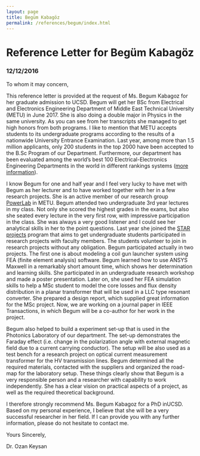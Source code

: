 ```yaml
---
layout: page
title: Begüm Kabagöz
permalink: /references/begum/index.html
---
```


# Reference Letter for Begüm Kabagöz

### 12/12/2016

To whom it may concern,

This reference letter is provided at the request of Ms. Begum Kabagoz for her graduate admission to UCSD. Begum will get her BSc from Electrical and Electronics Engineering Department of Middle East Technical University (METU) in June 2017. She is also doing a double major in Physics in the same university. As you can see from her transcripts she managed to get high honors from both programs. I like to mention that METU accepts students to its undergraduate programs according to the results of a nationwide University Entrance Examination. Last year, among more than 1.5 million applicants, only 200 students in the top 2000 have been accepted to the B.Sc Program of our Department. Furthermore, our department has been evaluated among the world’s best 100 Electrical-Electronics Engineering Departments in the world in different rankings systems ([more information](http://eee2.metu.edu.tr/discover-metu-eee)). 

I know Begum for one and half year and I feel very lucky to have met with Begum as her lecturer and to have worked together with her in a few research projects. She is an active member of our research group [PowerLab](http://power.eee.metu.edu.tr/people/) in METU. Begum attended two undergraduate 3rd year lectures in my class. Not only she scored the highest grades in the exams, but also she seated every lecture in the very first row, with impressive participation in the class. She was always a very good listener and I could see her analytical skills in her to the point questions. Last year she joined the [STAR projects](http://star.eee.metu.edu.tr/) program that aims to get undergraduate students participated in research projects with faculty members. The students volunteer to join in research projects without any obligation. Begum participated actually in two projects. The first one is about modeling a coil gun launcher system using FEA (finite element analysis) software. Begum learned how to use ANSYS Maxwell in a remarkably short amount time, which shows her determination and learning skills. She participated in an undergraduate research workshop and made a poster presentation. Later on, she used her FEA simulation skills to help a MSc student to model the core losses and flux density distribution in a planar transformer that will be used in a LLC type resonant converter. She prepared a design report, which supplied great information for the MSc project. Now, we are working on a journal paper in IEEE Transactions, in which Begum will be a co-author for her work in the project.

Begum also helped to build a experiment set-up that is used in the Photonics Laboratory of our department. The set-up demonstrates the Faraday effect (i.e. change in the polarization angle with external magnetic field due to a current carrying conductor). The setup will be also used as a test bench for a research project on optical current measurement transformer for the HV transmission lines. Begum determined all the required materials, contacted with the suppliers and organized the road-map for the laboratory setup. These things clearly show that Begum is a very responsible person and a researcher with capability to work independently. She has a clear vision on practical aspects of a project, as well as the required theoretical background.

I therefore strongly recommend Ms. Begum Kabagoz for a PhD inUCSD. Based on my personal experience, I believe that she will be a very successful researcher in her field. If I can provide you with any further information, please do not hesitate to contact me.

Yours Sincerely,

Dr. Ozan Keysan
